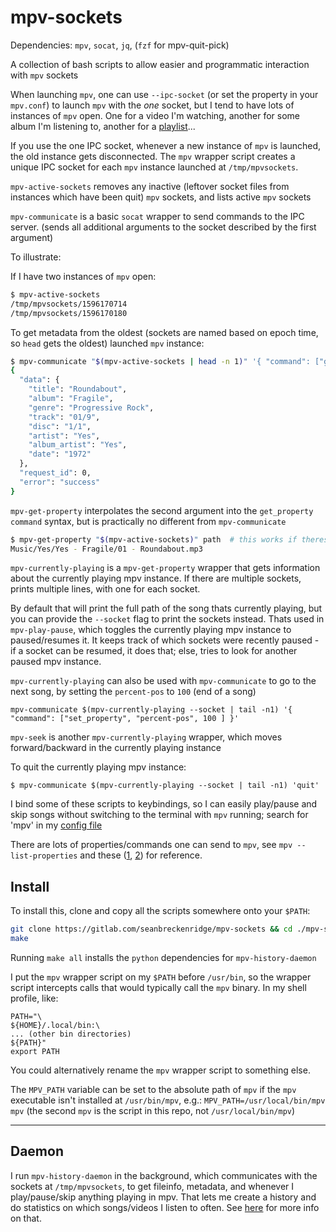 # mpv-sockets

Dependencies: `mpv`, `socat`, `jq`, (`fzf` for mpv-quit-pick)

A collection of bash scripts to allow easier and programmatic interaction with `mpv` sockets

When launching `mpv`, one can use `--ipc-socket` (or set the property in your `mpv.conf`) to launch `mpv` with the _one_ socket, but I tend to have lots of instances of `mpv` open. One for a video I'm watching, another for some album I'm listening to, another for a [playlist](https://github.com/seanbreckenridge/plaintext-playlist)...

If you use the one IPC socket, whenever a new instance of `mpv` is launched, the old instance gets disconnected. The `mpv` wrapper script creates a unique IPC socket for each `mpv` instance launched at `/tmp/mpvsockets`.

`mpv-active-sockets` removes any inactive (leftover socket files from instances which have been quit) `mpv` sockets, and lists active `mpv` sockets

`mpv-communicate` is a basic `socat` wrapper to send commands to the IPC server. (sends all additional arguments to the socket described by the first argument)

To illustrate:

If I have two instances of `mpv` open:

```bash
$ mpv-active-sockets
/tmp/mpvsockets/1596170714
/tmp/mpvsockets/1596170180
```

To get metadata from the oldest (sockets are named based on epoch time, so `head` gets the oldest) launched `mpv` instance:

```bash
$ mpv-communicate "$(mpv-active-sockets | head -n 1)" '{ "command": ["get_property", "metadata"] }' | jq
{
  "data": {
    "title": "Roundabout",
    "album": "Fragile",
    "genre": "Progressive Rock",
    "track": "01/9",
    "disc": "1/1",
    "artist": "Yes",
    "album_artist": "Yes",
    "date": "1972"
  },
  "request_id": 0,
  "error": "success"
}
```

`mpv-get-property` interpolates the second argument into the `get_property` `command` syntax, but is practically no different from `mpv-communicate`

```bash
$ mpv-get-property "$(mpv-active-sockets)" path  # this works if theres only one instance of mpv active
Music/Yes/Yes - Fragile/01 - Roundabout.mp3
```

`mpv-currently-playing` is a `mpv-get-property` wrapper that gets information about the currently playing mpv instance. If there are multiple sockets, prints multiple lines, with one for each socket.

By default that will print the full path of the song thats currently playing, but you can provide the `--socket` flag to print the sockets instead. Thats used in `mpv-play-pause`, which toggles the currently playing mpv instance to paused/resumes it. It keeps track of which sockets were recently paused - if a socket can be resumed, it does that; else, tries to look for another paused mpv instance.

`mpv-currently-playing` can also be used with `mpv-communicate` to go to the next song, by setting the `percent-pos` to `100` (end of a song)

`mpv-communicate $(mpv-currently-playing --socket | tail -n1) '{ "command": ["set_property", "percent-pos", 100 ] }'`

`mpv-seek` is another `mpv-currently-playing` wrapper, which moves forward/backward in the currently playing instance

To quit the currently playing mpv instance:

`$ mpv-communicate $(mpv-currently-playing --socket | tail -n1) 'quit'`

I bind some of these scripts to keybindings, so I can easily play/pause and skip songs without switching to the terminal with `mpv` running; search for 'mpv' in my [config file](https://sean.fish/d/i3/config)

There are lots of properties/commands one can send to `mpv`, see `mpv --list-properties` and these ([1](https://stackoverflow.com/q/35013075/9348376), [2](https://stackoverflow.com/q/62582594/9348376)) for reference.

## Install

To install this, clone and copy all the scripts somewhere onto your `$PATH`:

```bash
git clone https://gitlab.com/seanbreckenridge/mpv-sockets && cd ./mpv-sockets
make
```

Running `make all` installs the `python` dependencies for `mpv-history-daemon`

I put the `mpv` wrapper script on my `$PATH` before `/usr/bin`, so the wrapper script intercepts calls that would typically call the `mpv` binary. In my shell profile, like:

```
PATH="\
${HOME}/.local/bin:\
... (other bin directories)
${PATH}"
export PATH
```

You could alternatively rename the `mpv` wrapper script to something else.

The `MPV_PATH` variable can be set to the absolute path of `mpv` if the `mpv` executable isn't installed at `/usr/bin/mpv`, e.g.: `MPV_PATH=/usr/local/bin/mpv mpv` (the second `mpv` is the script in this repo, not `/usr/local/bin/mpv`)

---

## Daemon

I run `mpv-history-daemon` in the background, which communicates with the sockets at `/tmp/mpvsockets`, to get fileinfo, metadata, and whenever I play/pause/skip anything playing in mpv. That lets me create a history and do statistics on which songs/videos I listen to often. See [here](./DAEMON.md) for more info on that.
